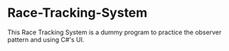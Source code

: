 # Race-Tracking-System

This Race Tracking System is a dummy program to practice the observer pattern and using C#'s UI.

